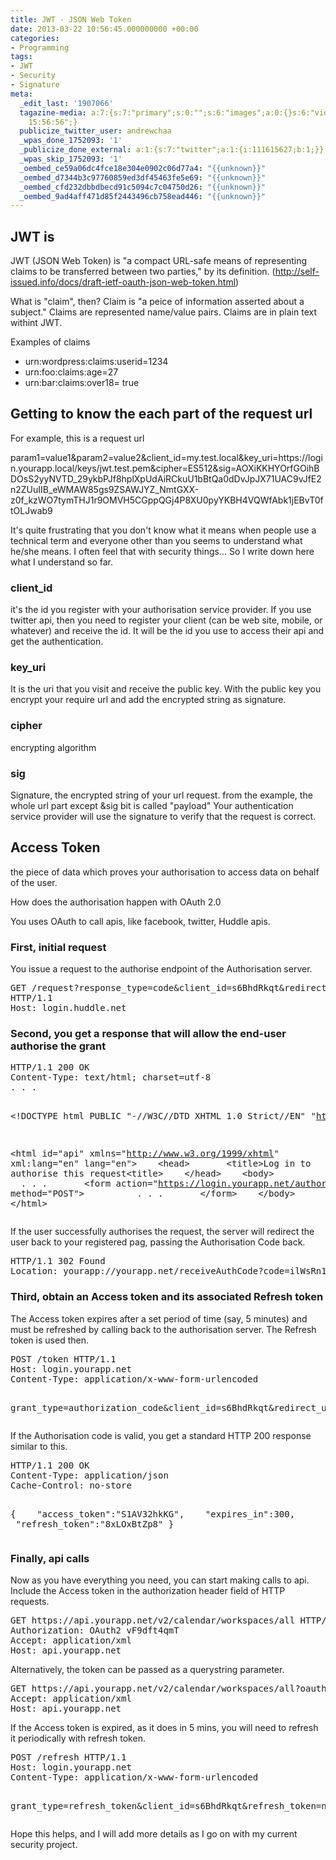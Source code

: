 ```yaml
---
title: JWT - JSON Web Token
date: 2013-03-22 10:56:45.000000000 +00:00
categories:
- Programming
tags:
- JWT
- Security
- Signature
meta:
  _edit_last: '1907066'
  tagazine-media: a:7:{s:7:"primary";s:0:"";s:6:"images";a:0:{}s:6:"videos";a:0:{}s:11:"image_count";i:0;s:6:"author";s:7:"1907066";s:7:"blog_id";s:7:"1833431";s:9:"mod_stamp";s:19:"2013-03-22
    15:56:56";}
  publicize_twitter_user: andrewchaa
  _wpas_done_1752093: '1'
  _publicize_done_external: a:1:{s:7:"twitter";a:1:{i:111615627;b:1;}}
  _wpas_skip_1752093: '1'
  _oembed_ce59a06dc4fce18e304e0902c06d77a4: "{{unknown}}"
  _oembed_d7344b3c97760859ed3df45463fe5e69: "{{unknown}}"
  _oembed_cfd232dbbdbecd91c5094c7c04750d26: "{{unknown}}"
  _oembed_9ad4aff471d85f2443496cb758ead446: "{{unknown}}"
---
```

<h2>JWT is</h2>
<p>JWT (JSON Web Token) is "a compact URL-safe means of representing claims to be transferred between two parties," by its definition. (<a href="http://self-issued.info/docs/draft-ietf-oauth-json-web-token.html">http://self-issued.info/docs/draft-ietf-oauth-json-web-token.html</a>)</p>
<p>What is "claim", then? Claim is "a peice of information asserted about a subject." Claims are represented name/value pairs. Claims are in plain text withint JWT.</p>
<p>Examples of claims</p>
<ul>
<li>urn:wordpress:claims:userid=1234</li>
<li>urn:foo:claims:age=27</li>
<li>urn:bar:claims:over18= true</li>
</ul>
<h2>Getting to know the each part of the request url</h2>
<p>For example, this is a request url</p>
<p>param1=value1&amp;param2=value2&amp;client_id=my.test.local&amp;key_uri=https://login.yourapp.local/keys/jwt.test.pem&amp;cipher=ES512&amp;sig=AOXiKKHYOrfGOihBDOsS2yyNVTD_29ykbPJf8hplXpUdAiRCkuU1bBtQa0dDvJpJX71UAC9vJfE2n2ZUuIIB_eWMAW85gs9ZSAWJYZ_NmtGXX-z0f_kzWO7tymTHJ1r9OMVH5CGppQGj4P8XU0pyYKBH4VQWfAbk1jEBvT0ftOLJwab9</p>
<p>It's quite frustrating that you don't know what it means when people use a technical term and everyone other than you seems to understand what he/she means. I often feel that with security things... So I write down here what I understand so far.</p>
<h3>client_id</h3>
<p>it's the id you register with your authorisation service provider. If you use twitter api, then you need to register your client (can be web site, mobile, or whatever) and receive the id. It will be the id you use to access their api and get the authentication.</p>
<h3>key_uri</h3>
<p>It is the uri that you visit and receive the public key. With the public key you encrypt your require url and add the encrypted string as signature.</p>
<h3>cipher</h3>
<p>encrypting algorithm</p>
<h3>sig</h3>
<p>Signature, the encrypted string of your url request. from the example, the whole url part except &amp;sig bit is called "payload" Your authentication service provider will use the signature to verify that the request is correct.</p>
<h2>Access Token</h2>
<p>the piece of data which proves your authorisation to access data on behalf of the user.</p>
<p>How does the authorisation happen with OAuth 2.0</p>
<p>You uses OAuth to call apis, like facebook, twitter, Huddle apis.</p>
<h3>First, initial request</h3>
<p>You issue a request to the authorise endpoint of the Authorisation server.</p>
<pre>GET /request?response_type=code&amp;client_id=s6BhdRkqt&amp;redirect_uri=MyAppUri%3A%2F%2FMyAppServer.com/receiveAuthCode
HTTP/1.1
Host: login.huddle.net</pre>
<h3>Second, you get a response that will allow the end-user authorise the grant</h3>
<pre>HTTP/1.1 200 OK
Content-Type: text/html; charset=utf-8
. . .

&lt;!DOCTYPE html PUBLIC "-//W3C//DTD XHTML 1.0 Strict//EN" "http://www.w3.org/TR/xhtml1/DTD/xhtml1-strict.dtd"&gt;

&lt;html id="api" xmlns="http://www.w3.org/1999/xhtml" xml:lang="en" lang="en"&gt;
   &lt;head&gt;
      &lt;title&gt;Log in to authorise this request&lt;title&gt;
   &lt;/head&gt;
   &lt;body&gt;
      . . .
      &lt;form action="https://login.yourapp.net/authoriseGrantRequest" method="POST"&gt;
         . . .
      &lt;/form&gt;
   &lt;/body&gt;
&lt;/html&gt;</pre>
<p>If the user successfully authorises the request, the server will redirect the user back to your registered pag, passing the Authorisation Code back.</p>
<pre>HTTP/1.1 302 Found
Location: yourapp://yourapp.net/receiveAuthCode?code=ilWsRn1uB1</pre>
<h3>Third, obtain an Access token and its associated Refresh token</h3>
<p>The Access token expires after a set period of time (say, 5 minutes) and must be refreshed by calling back to the authorisation server. The Refresh token is used then.</p>
<pre>POST /token HTTP/1.1
Host: login.yourapp.net
Content-Type: application/x-www-form-urlencoded

grant_type=authorization_code&amp;client_id=s6BhdRkqt&amp;redirect_uri=MyAppUri%3A%2F%2FMyAppServer.com/receiveAuthCode&amp;code=i1WsRn1uB1</pre>
<p>If the Authorisation code is valid, you get a standard HTTP 200 response similar to this.</p>
<pre>HTTP/1.1 200 OK
Content-Type: application/json
Cache-Control: no-store

{
   "access_token":"S1AV32hkKG",
   "expires_in":300,
   "refresh_token":"8xLOxBtZp8"
}</pre>
<h3>Finally, api calls</h3>
<p>Now as you have everything you need, you can start making calls to api. Include the Access token in the authorization header field of HTTP requests.</p>
<pre>GET https://api.yourapp.net/v2/calendar/workspaces/all HTTP/1.1
Authorization: OAuth2 vF9dft4qmT
Accept: application/xml
Host: api.yourapp.net</pre>
<p>Alternatively, the token can be passed as a querystring parameter.</p>
<pre>GET https://api.yourapp.net/v2/calendar/workspaces/all?oauth_token=vF9dft4qmT HTTP/1.1
Accept: application/xml
Host: api.yourapp.net</pre>
<p>If the Access token is expired, as it does in 5 mins, you will need to refresh it periodically with refresh token.</p>
<pre>POST /refresh HTTP/1.1
Host: login.yourapp.net
Content-Type: application/x-www-form-urlencoded

grant_type=refresh_token&amp;client_id=s6BhdRkqt&amp;refresh_token=n4E9O119d</pre>
<p>Hope this helps, and I will add more details as I go on with my current security project.</p>
